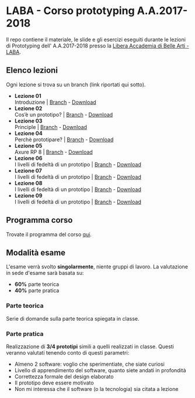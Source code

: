 # LABA - Corso prototyping A.A.2017-2018

Il repo contiene il materiale, le slide e gli esercizi eseguiti durante le lezioni di Prototyping dell' A.A.2017-2018 presso la [Libera Accademia di Belle Arti - LABA][laba].

## Elenco lezioni
Ogni lezione si trova su un branch (link riportati qui sotto).

* **Lezione 01**  
Introduzione | [Branch][lezione-01-b] - [Download][lezione-01-z]
* **Lezione 02**  
Cos’è un prototipo? | [Branch][lezione-02-b] - [Download][lezione-02-z]
* **Lezione 03**  
Principle | [Branch][lezione-03-b] - [Download][lezione-03-z]
* **Lezione 04**  
Perchè prototipare? | [Branch][lezione-04-b] - [Download][lezione-04-z]
* **Lezione 05**  
Axure RP 8 | [Branch][lezione-05-b] - [Download][lezione-05-z]
* **Lezione 06**  
I livelli di fedeltà di un prototipo | [Branch][lezione-06-b] - [Download][lezione-06-z]
* **Lezione 07**  
I livelli di fedeltà di un prototipo | [Branch][lezione-07-b] - [Download][lezione-07-z]
* **Lezione 08**  
I livelli di fedeltà di un prototipo | [Branch][lezione-08-b] - [Download][lezione-08-z]
* **Lezione 09**  
I livelli di fedeltà di un prototipo | [Branch][lezione-09-b] - [Download][lezione-09-z]

## Programma corso
Trovate il programma del corso [qui][programma].

## Modalità esame
L'esame verrà svolto **singolarmente**, niente gruppi di lavoro. La valutazione in sede d'esame sarà basata su:
* **60%** parte teorica
* **40%** parte pratica

### Parte teorica
Serie di domande sulla parte teorica spiegata in classe.

### Parte pratica
Realizzazione di **3/4 prototipi** simili a quelli realizzati in classe. Questi veranno valutati tenendo conto di questi parametri: 
- Almeno 2 software: voglio che sperimentiate, che siate curiosi
- Livello di apprendimento del software, quanto siete andati in profondità
- Correttezza formale del design elaborato
- Il prototipo deve essere motivato
- Non mi interessa che il software (o la tecnologia) sia citata a lezione

[laba]:            http://laba.edu/
[lezione-01-b]:    https://github.com/michelemazzucco/laba-prototyping-17-18/tree/lezione-01
[lezione-01-z]:    https://github.com/michelemazzucco/laba-prototyping-17-18/archive/lezione-01.zip
[lezione-02-b]:    https://github.com/michelemazzucco/laba-prototyping-17-18/tree/lezione-02
[lezione-02-z]:    https://github.com/michelemazzucco/laba-prototyping-17-18/archive/lezione-02.zip
[lezione-03-b]:    https://github.com/michelemazzucco/laba-prototyping-17-18/tree/lezione-03
[lezione-03-z]:    https://github.com/michelemazzucco/laba-prototyping-17-18/archive/lezione-03.zip
[lezione-04-b]:    https://github.com/michelemazzucco/laba-prototyping-17-18/tree/lezione-04
[lezione-04-z]:    https://github.com/michelemazzucco/laba-prototyping-17-18/archive/lezione-04.zip
[lezione-05-b]:    https://github.com/michelemazzucco/laba-prototyping-17-18/tree/lezione-05
[lezione-05-z]:    https://github.com/michelemazzucco/laba-prototyping-17-18/archive/lezione-05.zip
[lezione-06-b]:    https://github.com/michelemazzucco/laba-prototyping-17-18/tree/lezione-06
[lezione-06-z]:    https://github.com/michelemazzucco/laba-prototyping-17-18/archive/lezione-06.zip
[lezione-07-b]:    https://github.com/michelemazzucco/laba-prototyping-17-18/tree/lezione-07
[lezione-07-z]:    https://github.com/michelemazzucco/laba-prototyping-17-18/archive/lezione-07.zip
[lezione-08-b]:    https://github.com/michelemazzucco/laba-prototyping-17-18/tree/lezione-08
[lezione-08-z]:    https://github.com/michelemazzucco/laba-prototyping-17-18/archive/lezione-08.zip
[lezione-09-b]:    https://github.com/michelemazzucco/laba-prototyping-17-18/tree/lezione-09
[lezione-09-z]:    https://github.com/michelemazzucco/laba-prototyping-17-18/archive/lezione-09.zip

[programma]:       https://docs.google.com/document/d/1g7C7r-GcpRGc9Ew0Vw_2iv-aW79ZE3isOeNRyNPAtWo/edit?usp=sharing
